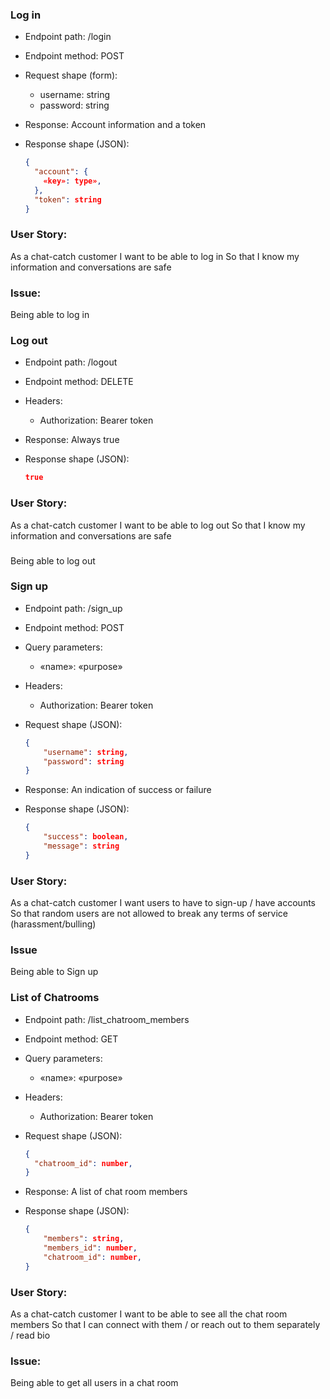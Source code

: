 ### Log in

* Endpoint path: /login
* Endpoint method: POST

* Request shape (form):
  * username: string
  * password: string

* Response: Account information and a token
* Response shape (JSON):
    ```json
    {
      "account": {
        «key»: type»,
      },
      "token": string
    }
    ```



### User Story:
As a chat-catch customer
I want to be able to log in
So that I know my information and conversations are safe


### Issue:
Being able to log in

### Log out

* Endpoint path: /logout
* Endpoint method: DELETE

* Headers:
  * Authorization: Bearer token

* Response: Always true
* Response shape (JSON):
    ```json
    true
    ```


### User Story:
As a chat-catch customer
I want to be able to log out
So that I know my information and conversations are safe


###
Being able to log out

### Sign up

* Endpoint path: /sign_up
* Endpoint method: POST
* Query parameters:
  * «name»: «purpose»

* Headers:
  * Authorization: Bearer token

* Request shape (JSON):
    ```json
    {
        "username": string,
        "password": string
    }
    ```

* Response: An indication of success or failure
* Response shape (JSON):
    ```json
    {
        "success": boolean,
        "message": string
    }
    ```

### User Story:
As a chat-catch customer
I want users to have to sign-up / have accounts
So that random users are not allowed to break any terms of service (harassment/bulling)

### Issue
Being able to Sign up

### List of Chatrooms

* Endpoint path: /list_chatroom_members
* Endpoint method: GET
* Query parameters:
  * «name»: «purpose»

* Headers:
  * Authorization: Bearer token

* Request shape (JSON):
    ```json
    {
      "chatroom_id": number,
    }

    ```

* Response: A list of chat room members
* Response shape (JSON):
    ```json
    {
        "members": string,
        "members_id": number,
        "chatroom_id": number,
    }
    ```

### User Story:
As a chat-catch customer
I want to be able to see all the chat room members
So that I can connect with them / or reach out to them separately / read bio

### Issue:
Being able to get all users in a chat room

